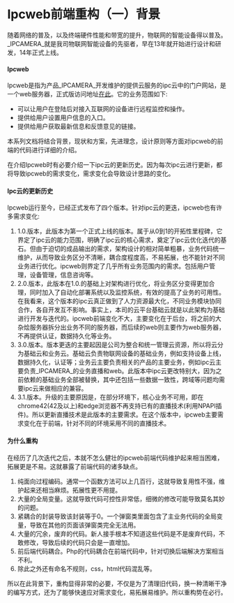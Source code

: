 # Ipcweb前端重构（一）背景  
随着网络的普及，以及终端硬件性能和带宽的提升，物联网的智能设备得以普及。_IPCAMERA_就是我司物联网智能设备的先驱者，早在13年就开始进行设计和研发，14年正式上线。

#### Ipcweb  
Ipcweb是指为产品_IPCAMERA_开发维护的提供云服务的ipc云中的门户网站，是一个web服务器，正式版访问地址[在此][ipcweb正式版地址]。它的业务范围如下:

* 可以让用户在登陆后对接入互联网的设备进行远程监控和操作。
* 提供给用户设置用户信息的入口。
* 提供给用户获取最新信息和反馈意见的链接。

本系列文档将结合背景，现状和方案，先进理念，设计原则等方面对ipcweb的前端的代码进行详细的介绍。

在介绍Ipcweb时有必要介绍一下ipc云的更新历史。因为每次ipc云进行更新，都将导致ipcweb的需求变化，需求变化会导致设计思路的变化。

#### Ipc云的更新历史  
Ipcweb运行至今，已经正式发布了四个版本。针对ipc云的更迭，ipcweb也有许多需求变化:

1. 1.0.版本，此版本为第一个正式上线的版本。属于从0到1的开拓性里程碑，它界定了ipc云的能力范围，明确了ipc云的核心需求，奠定了ipc云优化迭代的基石。但由于迫切的成品输出的需求，架构设计的相对简单粗暴，业务代码统一维护，从而导致业务区分不清晰，耦合度程度高，不易拓展，也不能针对不同业务进行优化。ipcweb则界定了几乎所有业务范围内的需求。包括用户管理，设备管理，信息咨询等。
2. 2.0.版本，此版本在1.0.的基础上对架构进行优化，将业务区分变得更加合理，同时加入了自动化部署系统以及监控系统，有效的提高了业务的可用性。在我看来，这个版本的ipc云真正做到了人力资源最大化，不同业务模块协同合作，各自开发互不影响。事实上，本司的云平台基础云就是以此架构为基础进行开发与迭代的。ipcweb前端变化不大，主要变化在于后台，将之前的大杂烩服务器拆分出业务不同的服务器，而后续的web则主要作为web服务器，不再提供认证，数据持久化等业务。
3. 3.0.版本。版本更迭的主要起因是公司为整合和统一管理云资源，所以将云分为基础云和业务云。基础云负责物联网设备的基础业务，例如支持设备上线，数据持久化，认证等；业务云主要负责相关的产品的主要业务，例如ipc云主要负责_IPCAMERA_的业务直播和web。此版本中ipc云更改特别大，因为之前依赖的基础业务全部被替换，其中还包括一些数据一致性，跨域等问题均需要ipc云来做相应的兼容。
4. 3.1.版本。升级的主要原因是，在部分环境下，核心业务不可用，即在chrome42(42及以上)和edge浏览器不再支持已有的直播技术(利用NPAPI插件)。所以更新直播技术是此版本的主要需求。在这个版本中，ipcweb主要需求变化在于前端，针对不同的环境采用不同的直播技术。

#### 为什么重构

在经历了几次迭代之后，本就不怎么健壮的ipcweb前端代码维护起来相当困难，拓展更是不易。这就暴露了前端代码的诸多缺点。

1. 纯面向过程编码。通常一个函数方法可以上几百行，这就导致复用性不强，维护起来还相当麻烦。拓展性更不用提。
2. 大量的全局变量。这就导致代码可控性非常低，细微的修改可能导致莫名其妙的问题。
3. 紧耦合的封装导致该封装等于0。一个弹窗类里面包含了主业务代码的全局变量，导致在其他的页面该弹窗类完全无法用。
4. 大量的冗余，废弃的代码。新人接手根本不知道这些代码是不是废弃代码，不敢修改，导致后续的代码只会是一直增加。
5. 前后端代码耦合。Php的代码耦合在前端代码中，针对切换后端解决方案相当不利。
6. 除此之外还有命名不规则，css，html代码混乱等。

所以在此背景下，重构显得非常的必要，不仅是为了清理旧代码，换一种清晰干净的编写方式，还为了能够快速应对需求变化，易拓展易维护。所以重构势在必行。

[ipcweb正式版地址]: https://www.tplinkcloud.com